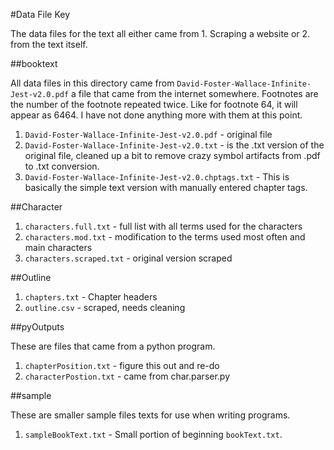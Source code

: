 #Data File Key

The data files for the text all either came from 1. Scraping a website or 2. from the text itself. 

##booktext

All data files in this directory came from `David-Foster-Wallace-Infinite-Jest-v2.0.pdf` a file that came from the internet somewhere.  Footnotes are the number of the footnote repeated twice.  Like for footnote 64, it will appear as 6464. I have not done anything more with them at this point. 

1. `David-Foster-Wallace-Infinite-Jest-v2.0.pdf` - original file
2. `David-Foster-Wallace-Infinite-Jest-v2.0.txt` - is the .txt version of the original file, cleaned up a bit to remove crazy symbol artifacts from .pdf to .txt conversion.
3. `David-Foster-Wallace-Infinite-Jest-v2.0.chptags.txt` - This is basically the simple text version with manually entered chapter tags.

##Character

1. `characters.full.txt` - full list with all terms used for the characters
2. `characters.mod.txt` - modification to the terms used most often and main characters
3. `characters.scraped.txt` - original version scraped

##Outline

1. `chapters.txt` - Chapter headers
2. `outline.csv` - scraped, needs cleaning

##pyOutputs

These are files that came from a python program.

1. `chapterPosition.txt` - figure this out and re-do
2. `characterPostion.txt` - came from char.parser.py

##sample

These are smaller sample files texts for use when writing programs. 

1. `sampleBookText.txt` - Small portion of beginning `bookText.txt`.